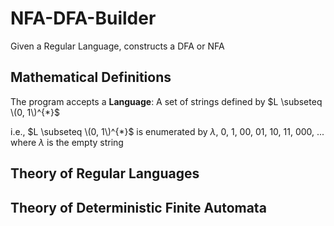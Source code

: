 # NFA-DFA-Builder
Given a Regular Language, constructs a DFA or NFA

## Mathematical Definitions
The program accepts a **Language**: A set of strings defined by $L \subseteq \(0, 1\)^{*}$  

i.e.,  $L \subseteq \(0, 1\)^{*}$ is enumerated by $\lambda$, 0, 1, 00, 01, 10, 11, 000, ... where $\lambda$ is the empty string

## Theory of Regular Languages

## Theory of Deterministic Finite Automata
